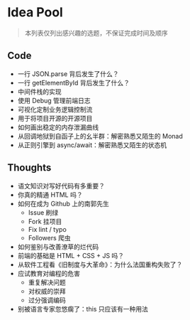 # Idea Pool
> 本列表仅列出感兴趣的选题，不保证完成时间及顺序

## Code
- 一行 JSON.parse 背后发生了什么？
- 一行 getElementById 背后发生了什么？
- 中间件栈的实现
- 使用 Debug 管理前端日志
- 可视化定制业务逻辑控制流
- 用于将项目开源的开源项目
- 如何画出稳定的内存泄漏曲线
- 从回调地狱到自函子上的幺半群：解密熟悉又陌生的 Monad
- 从正则引擎到 async/await：解密熟悉又陌生的状态机

## Thoughts
- 语文知识对写好代码有多重要？
- 你真的精通 HTML 吗？
- 如何在成为 Github 上的南郭先生
	- Issue 刷绿
	- Fork 挂项目
	- Fix lint / typo
	- Followers 爬虫
- 如何鉴别与改善潦草的烂代码
- 前端的基础是 HTML + CSS + JS 吗？
- 从软件工程看《旧制度与大革命》：为什么法国重构失败了？
- 应试教育对编程的危害
	- 重复解决问题
	- 对权威的崇拜
	- 过分强调编码
- 别被语言专家忽悠瘸了：this 只应该有一种用法
